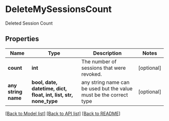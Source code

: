 # DeleteMySessionsCount

Deleted Session Count

## Properties
Name | Type | Description | Notes
------------ | ------------- | ------------- | -------------
**count** | **int** | The number of sessions that were revoked. | [optional] 
**any string name** | **bool, date, datetime, dict, float, int, list, str, none_type** | any string name can be used but the value must be the correct type | [optional]

[[Back to Model list]](../README.md#documentation-for-models) [[Back to API list]](../README.md#documentation-for-api-endpoints) [[Back to README]](../README.md)


